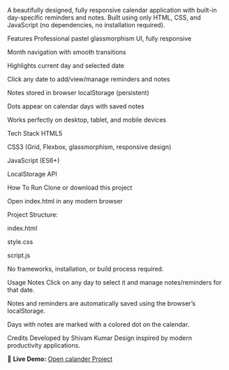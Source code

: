 A beautifully designed, fully responsive calendar application with built-in day-specific reminders and notes. Built using only HTML, CSS, and JavaScript (no dependencies, no installation required).

Features
Professional pastel glassmorphism UI, fully responsive

Month navigation with smooth transitions

Highlights current day and selected date

Click any date to add/view/manage reminders and notes

Notes stored in browser localStorage (persistent)

Dots appear on calendar days with saved notes

Works perfectly on desktop, tablet, and mobile devices

Tech Stack
HTML5

CSS3 (Grid, Flexbox, glassmorphism, responsive design)

JavaScript (ES6+)

LocalStorage API

How To Run
Clone or download this project

Open index.html in any modern browser

Project Structure:

index.html

style.css

script.js

No frameworks, installation, or build process required.

Usage Notes
Click on any day to select it and manage notes/reminders for that date.

Notes and reminders are automatically saved using the browser’s localStorage.

Days with notes are marked with a colored dot on the calendar.

Credits
Developed by Shivam Kumar
Design inspired by modern productivity applications.

🔗 **Live Demo:** [Open calander Project](https://earnest-daifuku-cee116.netlify.app)

